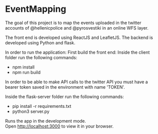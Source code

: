 # EventMapping
The goal of this project is to map the events uploaded in the twitter accounts of @hellenicpolice and @pyrosvestiki in an online WFS layer.

The front end is developed using ReactJS and LeafletJS.
The backend is developed using Python and flask.

In order to run the application:
First build the front end:
Inside the client folder run the following commands:
- npm install
- npm run build 

In order to be able to make API calls to the twitter API you must have a bearer token saved in the environment with name 'TOKEN'.

Inside the flask-server folder run the following commands:
- pip install -r requirements.txt
- python3 server.py


Runs the app in the development mode.\
Open [http://localhost:3000](http://localhost:3000) to view it in your browser.